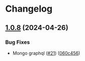 # Changelog

## [1.0.8](https://github.com/Remote-Falcon/remote-falcon-control-panel/compare/v1.0.7...v1.0.8) (2024-04-26)


### Bug Fixes

* Mongo graphql ([#21](https://github.com/Remote-Falcon/remote-falcon-control-panel/issues/21)) ([060c456](https://github.com/Remote-Falcon/remote-falcon-control-panel/commit/060c456bee058250f89c98867e524faa3aea5490))
